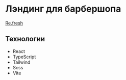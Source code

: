 # Лэндинг для барбершопа

[Re.fresh](https://barber-refresh.ru/)

## Технологии

+ React
+ TypeScript
+ Tailwind
+ Scss
+ Vite
